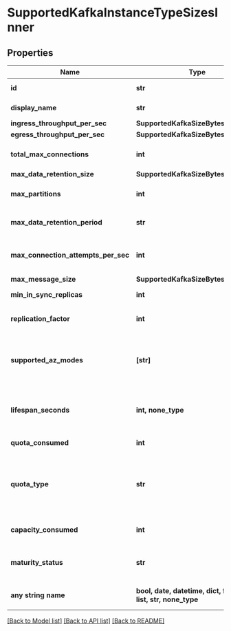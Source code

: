 # SupportedKafkaInstanceTypeSizesInner


## Properties
Name | Type | Description | Notes
------------ | ------------- | ------------- | -------------
**id** | **str** | Unique identifier of this Kafka instance size. | [optional] 
**display_name** | **str** | Display name of this Kafka instance size. | [optional] 
**ingress_throughput_per_sec** | **SupportedKafkaSizeBytesValueItem** |  | [optional] 
**egress_throughput_per_sec** | **SupportedKafkaSizeBytesValueItem** |  | [optional] 
**total_max_connections** | **int** | Maximum amount of total connections available to this Kafka instance size. | [optional] 
**max_data_retention_size** | **SupportedKafkaSizeBytesValueItem** |  | [optional] 
**max_partitions** | **int** | Maximum amount of total partitions available to this Kafka instance size. | [optional] 
**max_data_retention_period** | **str** | Maximum data retention period available to this Kafka instance size. | [optional] 
**max_connection_attempts_per_sec** | **int** | Maximium connection attempts per second available to this Kafka instance size. | [optional] 
**max_message_size** | **SupportedKafkaSizeBytesValueItem** |  | [optional] 
**min_in_sync_replicas** | **int** | Minimum number of in-sync replicas. | [optional] 
**replication_factor** | **int** | Replication factor available to this Kafka instance size. | [optional] 
**supported_az_modes** | **[str]** | List of Availability Zone modes that this Kafka instance size supports. The possible values are \&quot;single\&quot;, \&quot;multi\&quot;. | [optional] 
**lifespan_seconds** | **int, none_type** | The limit lifespan of the kafka instance in seconds. If not specified then the instance never expires. | [optional] 
**quota_consumed** | **int** | Quota consumed by this Kafka instance size. | [optional] 
**quota_type** | **str** | Quota type used by this Kafka instance size. This is now deprecated, please refer to supported_billing_models at instance-type level instead. | [optional] 
**capacity_consumed** | **int** | Data plane cluster capacity consumed by this Kafka instance size. | [optional] 
**maturity_status** | **str** | Maturity level of the size. Can be \&quot;stable\&quot; or \&quot;preview\&quot;. | [optional] 
**any string name** | **bool, date, datetime, dict, float, int, list, str, none_type** | any string name can be used but the value must be the correct type | [optional]

[[Back to Model list]](../README.md#documentation-for-models) [[Back to API list]](../README.md#documentation-for-api-endpoints) [[Back to README]](../README.md)


